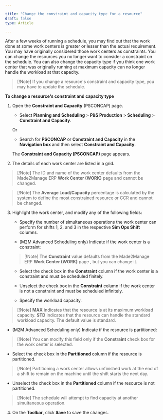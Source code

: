 ```yaml
---

title: "Change the constraint and capacity type for a resource"
draft: false
type: Article

---
```


After a few weeks of running a schedule, you may find out that the work done at some work centers is greater or lesser than the actual requirement. You may have originally considered those work centers as constraints. You can change the resources you no longer want to consider a constraint on the schedule. You can also change the capacity type if you think one work center that was originally running at maximum capacity can no longer handle the workload at that capacity.

> [!Note] If you change a resource's constraint and capacity type, you may have to update the schedule.

**To change a resource's constraint and capacity type**

1. Open the **Constraint and Capacity** (PSCONCAP) page.

    - Select **Planning and Scheduling** > **P&S Production** > **Scheduling** > **Constraint and Capacity**.

    Or

    - Search for **PSCONCAP** or **Constraint and Capacity** in the **Navigation box** and then select **Constraint and Capacity**.

    The **Constraint and Capacity (PSCONCAP)**  page appears.

2. The details of each work center are listed in a grid.

> [!Note] The ID and name of the work center defaults from the Made2Manage ERP  **Work Center (WORK)** page and cannot be changed.

> [!Note] The **Average Load/Capacity** percentage is calculated by the system to define the most constrained resource or CCR and cannot be changed.

3. Highlight the work center, and modify any of the following fields:

    - Specify the number of simultaneous operations the work center can perform for shifts 1, 2, and 3 in the respective **Sim Ops Shift** columns.

    - (M2M Advanced Scheduling only) Indicate if the work center is a constraint:

    > [!Note] The **Constraint** value defaults from the Made2Manage ERP **Work Center (WORK)** page , but you can change it.

    - Select the check box in the **Constraint** column if the work center is a constraint and must be scheduled finitely.

    - Unselect the check box in the **Constraint** column if the work center is not a constraint and must be scheduled infinitely.

    - Specify the workload capacity.

> [!Note] **MAX** indicates that the resource is at its maximum workload capacity. **STD** indicates that the resource can handle the standard workload capacity. The default value is standard.

- (M2M Advanced Scheduling only) Indicate if the resource is partitioned:

> [!Note] You can modify this field only if the **Constraint** check box for the work center is selected.

- Select the check box in the **Partitioned** column if the resource is partitioned.

> [!Note] Partitioning a work center allows unfinished work at the end of a shift to remain on the machine until the shift starts the next day.

- Unselect the check box in the **Partitioned** column if the resource is not partitioned.

> [!Note] The schedule will attempt to find capacity at another simultaneous operation.

4. On the **Toolbar**, click **Save** to save the changes.

​